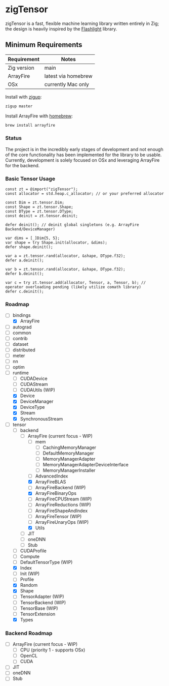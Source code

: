 # zigTensor

zigTensor is a fast, flexible machine learning library written entirely in Zig;
the design is heavily inspired by the [Flashlight](https://github.com/flashlight/flashlight)
library.

## Minimum Requirements

| Requirement | Notes               |
| ----------- | ------------------- |
| Zig version | main                |
| ArrayFire   | latest via homebrew |
| OSx         | currently Mac only  |

Install with [zigup](https://github.com/marler8997/zigup):

```bash
zigup master
```

Install ArrayFire with [homebrew](https://formulae.brew.sh/formula/arrayfire#default):

```bash
brew install arrayfire
```

### Status

The project is in the incredibly early stages of development and not enough of the core
functionality has been implemented for the library to be usable. Currently, development
is solely focused on OSx and leveraging ArrayFire for the backend.

### Basic Tensor Usage

```zig
const zt = @import("zigTensor");
const allocator = std.heap.c_allocator; // or your preferred allocator

const Dim = zt.tensor.Dim;
const Shape = zt.tensor.Shape;
const DType = zt.tensor.DType;
const deinit = zt.tensor.deinit;

defer deinit(); // deinit global singletons (e.g. ArrayFire Backend/DeviceManager)

var dims = [_]Dim{5, 5};
var shape = try Shape.init(allocator, &dims);
defer shape.deinit();

var a = zt.tensor.rand(allocator, &shape, DType.f32);
defer a.deinit();

var b = zt.tensor.rand(allocator, &shape, DType.f32);
defer b.deinit();

var c = try zt.tensor.add(allocator, Tensor, a, Tensor, b); // operator overloading pending (likely utilize comath library)
defer c.deinit();
```

### Roadmap

- [ ] bindings
  - [x] ArrayFire
- [ ] autograd
- [ ] common
- [ ] contrib
- [ ] dataset
- [ ] distributed
- [ ] meter
- [ ] nn
- [ ] optim
- [ ] runtime
  - [ ] CUDADevice
  - [ ] CUDAStream
  - [ ] CUDAUtils (WIP)
  - [x] Device
  - [x] DeviceManager
  - [x] DeviceType
  - [x] Stream
  - [x] SynchronousStream
- [ ] tensor
  - [ ] backend
    - [ ] ArrayFire (current focus - WIP)
      - [ ] mem
        - [ ] CachingMemoryManager
        - [ ] DefaultMemoryManager
        - [ ] MemoryManagerAdapter
        - [ ] MemoryManagerAdapterDeviceInterface
        - [ ] MemoryManagerInstaller
      - [ ] AdvancedIndex
      - [x] ArrayFireBLAS
      - [ ] ArrayFireBackend (WIP)
      - [x] ArrayFireBinaryOps
      - [ ] ArrayFireCPUStream (WIP)
      - [ ] ArrayFireReductions (WIP)
      - [ ] ArrayFireShapeAndIndex
      - [ ] ArrayFireTensor (WIP)
      - [ ] ArrayFireUnaryOps (WIP)
      - [x] Utils
    - [ ] JIT
    - [ ] oneDNN
    - [ ] Stub
  - [ ] CUDAProfile
  - [ ] Compute
  - [ ] DefaultTensorType (WIP)
  - [x] Index
  - [ ] Init (WIP)
  - [ ] Profile
  - [x] Random
  - [x] Shape
  - [ ] TensorAdapter (WIP)
  - [ ] TensorBackend (WIP)
  - [ ] TensorBase (WIP)
  - [ ] TensorExtension
  - [x] Types

### Backend Roadmap

- [ ] ArrayFire (current focus - WIP)
  - [ ] CPU (priority 1 - supports OSx)
  - [ ] OpenCL
  - [ ] CUDA
- [ ] JIT
- [ ] oneDNN
- [ ] Stub
